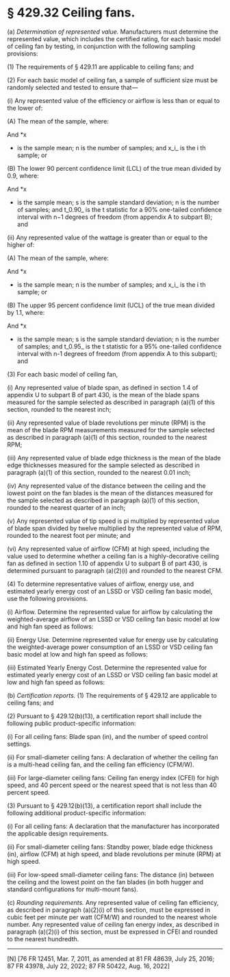 # § 429.32   Ceiling fans.

(a) *Determination of represented value.* Manufacturers must determine the represented value, which includes the certified rating, for each basic model of ceiling fan by testing, in conjunction with the following sampling provisions:


(1) The requirements of § 429.11 are applicable to ceiling fans; and


(2) For each basic model of ceiling fan, a sample of sufficient size must be randomly selected and tested to ensure that—


(i) Any represented value of the efficiency or airflow is less than or equal to the lower of:


(A) The mean of the sample, where:


And *x
* is the sample mean; n is the number of samples; and x_i_ is the i
th sample; or


(B) The lower 90 percent confidence limit (LCL) of the true mean divided by 0.9, where:


And *x
* is the sample mean; s is the sample standard deviation; n is the number of samples; and t_0.90_ is the t statistic for a 90% one-tailed confidence interval with n−1 degrees of freedom (from appendix A to subpart B); and


(ii) Any represented value of the wattage is greater than or equal to the higher of:


(A) The mean of the sample, where:


And *x
* is the sample mean; n is the number of samples; and x_i_ is the i
th sample; or


(B) The upper 95 percent confidence limit (UCL) of the true mean divided by 1.1, where:


And *x
* is the sample mean; s is the sample standard deviation; n is the number of samples; and t_0.95_ is the t statistic for a 95% one-tailed confidence interval with n-1 degrees of freedom (from appendix A to this subpart); and


(3) For each basic model of ceiling fan,


(i) Any represented value of blade span, as defined in section 1.4 of appendix U to subpart B of part 430, is the mean of the blade spans measured for the sample selected as described in paragraph (a)(1) of this section, rounded to the nearest inch;


(ii) Any represented value of blade revolutions per minute (RPM) is the mean of the blade RPM measurements measured for the sample selected as described in paragraph (a)(1) of this section, rounded to the nearest RPM;


(iii) Any represented value of blade edge thickness is the mean of the blade edge thicknesses measured for the sample selected as described in paragraph (a)(1) of this section, rounded to the nearest 0.01 inch;


(iv) Any represented value of the distance between the ceiling and the lowest point on the fan blades is the mean of the distances measured for the sample selected as described in paragraph (a)(1) of this section, rounded to the nearest quarter of an inch;


(v) Any represented value of tip speed is pi multiplied by represented value of blade span divided by twelve multiplied by the represented value of RPM, rounded to the nearest foot per minute; and


(vi) Any represented value of airflow (CFM) at high speed, including the value used to determine whether a ceiling fan is a highly-decorative ceiling fan as defined in section 1.10 of appendix U to subpart B of part 430, is determined pursuant to paragraph (a)(2)(i) and rounded to the nearest CFM.


(4) To determine representative values of airflow, energy use, and estimated yearly energy cost of an LSSD or VSD ceiling fan basic model, use the following provisions.


(i) Airflow. Determine the represented value for airflow by calculating the weighted-average airflow of an LSSD or VSD ceiling fan basic model at low and high fan speed as follows:


(ii) Energy Use. Determine represented value for energy use by calculating the weighted-average power consumption of an LSSD or VSD ceiling fan basic model at low and high fan speed as follows:


(iii) Estimated Yearly Energy Cost. Determine the represented value for estimated yearly energy cost of an LSSD or VSD ceiling fan basic model at low and high fan speed as follows:


(b) *Certification reports.* (1) The requirements of § 429.12 are applicable to ceiling fans; and


(2) Pursuant to § 429.12(b)(13), a certification report shall include the following public product-specific information:


(i) For all ceiling fans: Blade span (in), and the number of speed control settings.


(ii) For small-diameter ceiling fans: A declaration of whether the ceiling fan is a multi-head ceiling fan, and the ceiling fan efficiency (CFM/W).


(iii) For large-diameter ceiling fans: Ceiling fan energy index (CFEI) for high speed, and 40 percent speed or the nearest speed that is not less than 40 percent speed.


(3) Pursuant to § 429.12(b)(13), a certification report shall include the following additional product-specific information:


(i) For all ceiling fans: A declaration that the manufacturer has incorporated the applicable design requirements.


(ii) For small-diameter ceiling fans: Standby power, blade edge thickness (in), airflow (CFM) at high speed, and blade revolutions per minute (RPM) at high speed.


(iii) For low-speed small-diameter ceiling fans: The distance (in) between the ceiling and the lowest point on the fan blades (in both hugger and standard configurations for multi-mount fans).


(c) *Rounding requirements.* Any represented value of ceiling fan efficiency, as described in paragraph (a)(2)(i) of this section, must be expressed in cubic feet per minute per watt (CFM/W) and rounded to the nearest whole number. Any represented value of ceiling fan energy index, as described in paragraph (a)(2)(i) of this section, must be expressed in CFEI and rounded to the nearest hundredth.



---

[N] [76 FR 12451, Mar. 7, 2011, as amended at 81 FR 48639, July 25, 2016; 87 FR 43978, July 22, 2022; 87 FR 50422, Aug. 16, 2022]




